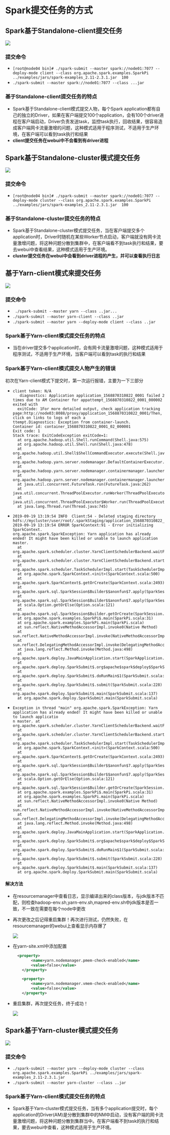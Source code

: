 # Spark提交任务的方式

## Spark基于Standalone-client提交任务

![]( https://willipic.oss-cn-hangzhou.aliyuncs.com/Spark/Spark%20%E5%9F%BA%E4%BA%8EStandalone-client%20%E6%A8%A1%E5%BC%8F%E6%8F%90%E4%BA%A4%E4%BB%BB%E5%8A%A1.png )

### 提交命令

* `[root@node04 bin]# ./spark-submit --master spark://node01:7077 --deploy-mode client --class org.apache.spark.examples.SparkPi ../examples/jars/spark-examples_2.11-2.3.1.jar  100`
* `./spark-submit --master spark://node01:7077 --class ...jar`

### 基于Standalone-client提交任务的特点

* Spark基于Standalone-client模式提交人物，每个Spark application都有自己的独立的Driver，如果在客户端提交100个application，会有100个driver进程在客户端启动，Driver负责发送task，监控task执行，回收结果，很容易造成客户端网卡流量激增的问题，这种模式适用于程序测试，不适用于生产环境，在客户端可以看到task执行和结果
* **client提交任务在webui中不会看到有driver进程**

## Spark基于Standalone-cluster模式提交任务

![]( https://willipic.oss-cn-hangzhou.aliyuncs.com/Spark/Spark%20%E5%9F%BA%E4%BA%8EStandalone-cluster%20%E6%A8%A1%E5%BC%8F%E6%8F%90%E4%BA%A4%E4%BB%BB%E5%8A%A1.png )

### 提交命令

* `[root@node04 bin]# ./spark-submit --master spark://node01:7077 --deploy-mode cluster --class org.apache.spark.examples.SparkPi ../examples/jars/spark-examples_2.11-2.3.1.jar  100`

### 基于Standalone-cluster提交任务的特点

* Spark基于Standalone-cluster模式提交任务，当在客户端提交多个application时，Driver时随机在某些Worker节点启动，客户端就没有网卡流量激增问题，将这种问题分散到集群中，在客户端看不到task执行和结果，要去webui中查看结果，这种模式适用于生产环境。
* **cluster提交任务在webui中会看到driver进程的产生，并可以查看执行日志**

## 基于Yarn-client模式来提交任务

![]( https://willipic.oss-cn-hangzhou.aliyuncs.com/Spark/Spark%20%E5%9F%BA%E4%BA%8EYarn-client%E6%A8%A1%E5%BC%8F%E6%8F%90%E4%BA%A4%E4%BB%BB%E5%8A%A1.png )

### 提交命令

* ` ./spark-submit --master yarn --class ..jar...`
* `./spark-submit --master yarn-client --class ..jar`
* `./spark-submit --master yarn --deploy-mode client --class ..jar`

### Spark基于Yarn-client模式提交任务的特点

* 当在driver提交多个application时，会有网卡流量激增问题，这种模式适用于程序测试，不适用于生产环境，当客户端可以看到task的执行和结果

### Spark基于Yarn-client模式提交人物产生的错误

初次在Yarn-client模式下提交时，第一次运行报错，主要为一下三部分

* ```
  client token: N/A
  	 diagnostics: Application application_1568870310822_0001 failed 2 times due to AM Container for appattempt_1568870310822_0001_000002 exited with
    exitCode: 1For more detailed output, check application tracking page:http://node03:8088/proxy/application_1568870310822_0001/Then, click on links to logs of each a
  ttempt.Diagnostics: Exception from container-launch.
  Container id: container_1568870310822_0001_02_000001
  Exit code: 1
  Stack trace: ExitCodeException exitCode=1: 
  	at org.apache.hadoop.util.Shell.runCommand(Shell.java:575)
  	at org.apache.hadoop.util.Shell.run(Shell.java:478)
  	at org.apache.hadoop.util.Shell$ShellCommandExecutor.execute(Shell.java:766)
  	at org.apache.hadoop.yarn.server.nodemanager.DefaultContainerExecutor.launchContainer(DefaultContainerExecutor.java:212)
  	at org.apache.hadoop.yarn.server.nodemanager.containermanager.launcher.ContainerLaunch.call(ContainerLaunch.java:302)
  	at org.apache.hadoop.yarn.server.nodemanager.containermanager.launcher.ContainerLaunch.call(ContainerLaunch.java:82)
  	at java.util.concurrent.FutureTask.run(FutureTask.java:262)
  	at java.util.concurrent.ThreadPoolExecutor.runWorker(ThreadPoolExecutor.java:1145)
  	at java.util.concurrent.ThreadPoolExecutor$Worker.run(ThreadPoolExecutor.java:615)
  	at java.lang.Thread.run(Thread.java:745)
  ```

* ```
  2019-09-19 13:19:54 INFO  Client:54 - Deleted staging directory hdfs://mycluster/user/root/.sparkStaging/application_1568870310822_0001
  2019-09-19 13:19:54 ERROR SparkContext:91 - Error initializing SparkContext.
  org.apache.spark.SparkException: Yarn application has already ended! It might have been killed or unable to launch application master.
  	at org.apache.spark.scheduler.cluster.YarnClientSchedulerBackend.waitForApplication(YarnClientSchedulerBackend.scala:89)
  	at org.apache.spark.scheduler.cluster.YarnClientSchedulerBackend.start(YarnClientSchedulerBackend.scala:63)
  	at org.apache.spark.scheduler.TaskSchedulerImpl.start(TaskSchedulerImpl.scala:164)
  	at org.apache.spark.SparkContext.<init>(SparkContext.scala:500)
  	at org.apache.spark.SparkContext$.getOrCreate(SparkContext.scala:2493)
  	at org.apache.spark.sql.SparkSession$Builder$$anonfun$7.apply(SparkSession.scala:933)
  	at org.apache.spark.sql.SparkSession$Builder$$anonfun$7.apply(SparkSession.scala:924)
  	at scala.Option.getOrElse(Option.scala:121)
  	at org.apache.spark.sql.SparkSession$Builder.getOrCreate(SparkSession.scala:924)
  	at org.apache.spark.examples.SparkPi$.main(SparkPi.scala:31)
  	at org.apache.spark.examples.SparkPi.main(SparkPi.scala)
  	at sun.reflect.NativeMethodAccessorImpl.invoke0(Native Method)
  	at sun.reflect.NativeMethodAccessorImpl.invoke(NativeMethodAccessorImpl.java:62)
  	at sun.reflect.DelegatingMethodAccessorImpl.invoke(DelegatingMethodAccessorImpl.java:43)
  	at java.lang.reflect.Method.invoke(Method.java:498)
  	at org.apache.spark.deploy.JavaMainApplication.start(SparkApplication.scala:52)
  	at org.apache.spark.deploy.SparkSubmit$.org$apache$spark$deploy$SparkSubmit$$runMain(SparkSubmit.scala:894)
  	at org.apache.spark.deploy.SparkSubmit$.doRunMain$1(SparkSubmit.scala:198)
  	at org.apache.spark.deploy.SparkSubmit$.submit(SparkSubmit.scala:228)
  	at org.apache.spark.deploy.SparkSubmit$.main(SparkSubmit.scala:137)
  	at org.apache.spark.deploy.SparkSubmit.main(SparkSubmit.scala)
  
  ```

* ```
  Exception in thread "main" org.apache.spark.SparkException: Yarn application has already ended! It might have been killed or unable to launch applicatio
  n master.	at org.apache.spark.scheduler.cluster.YarnClientSchedulerBackend.waitForApplication(YarnClientSchedulerBackend.scala:89)
  	at org.apache.spark.scheduler.cluster.YarnClientSchedulerBackend.start(YarnClientSchedulerBackend.scala:63)
  	at org.apache.spark.scheduler.TaskSchedulerImpl.start(TaskSchedulerImpl.scala:164)
  	at org.apache.spark.SparkContext.<init>(SparkContext.scala:500)
  	at org.apache.spark.SparkContext$.getOrCreate(SparkContext.scala:2493)
  	at org.apache.spark.sql.SparkSession$Builder$$anonfun$7.apply(SparkSession.scala:933)
  	at org.apache.spark.sql.SparkSession$Builder$$anonfun$7.apply(SparkSession.scala:924)
  	at scala.Option.getOrElse(Option.scala:121)
  	at org.apache.spark.sql.SparkSession$Builder.getOrCreate(SparkSession.scala:924)
  	at org.apache.spark.examples.SparkPi$.main(SparkPi.scala:31)
  	at org.apache.spark.examples.SparkPi.main(SparkPi.scala)
  	at sun.reflect.NativeMethodAccessorImpl.invoke0(Native Method)
  	at sun.reflect.NativeMethodAccessorImpl.invoke(NativeMethodAccessorImpl.java:62)
  	at sun.reflect.DelegatingMethodAccessorImpl.invoke(DelegatingMethodAccessorImpl.java:43)
  	at java.lang.reflect.Method.invoke(Method.java:498)
  	at org.apache.spark.deploy.JavaMainApplication.start(SparkApplication.scala:52)
  	at org.apache.spark.deploy.SparkSubmit$.org$apache$spark$deploy$SparkSubmit$$runMain(SparkSubmit.scala:894)
  	at org.apache.spark.deploy.SparkSubmit$.doRunMain$1(SparkSubmit.scala:198)
  	at org.apache.spark.deploy.SparkSubmit$.submit(SparkSubmit.scala:228)
  	at org.apache.spark.deploy.SparkSubmit$.main(SparkSubmit.scala:137)
  	at org.apache.spark.deploy.SparkSubmit.main(SparkSubmit.scala)
  ```

#### 解决方法

* 在resourcemanager中查看日志，显示编译出来的class版本，与jdk版本不匹配，则检查hadoop-env.sh,yarn-env.sh,mapred-env.sh中jdk版本是否一致，不一致在需要在每个node中更改

* 再次更改之后记得重启集群！再次进行测试，仍然失败，在resourcemanager的webui上查看显示内存爆了

  ![]( https://willipic.oss-cn-hangzhou.aliyuncs.com/Spark/Spark%E4%B8%ADclient%E6%A8%A1%E5%BC%8F%E6%9F%A5%E6%89%BE%E9%94%99%E8%AF%AF.png )

* 在yarn-site.xml中添加配置

  ```xml
  	<property>
          <name>yarn.nodemanager.pmem-check-enabled</name>
          <value>false</value>
      </property>
  
      <property>
          <name>yarn.nodemanager.vmem-check-enabled</name>
          <value>false</value>
      </property>
  
  ```

* 重启集群，再次提交任务，终于成功！

  ![]( https://willipic.oss-cn-hangzhou.aliyuncs.com/Spark/yarn%E6%94%B9%E9%94%99%E4%B9%8B%E5%90%8E%E6%8F%90%E4%BA%A4%E6%88%90%E5%8A%9F.png )

## Spark基于Yarn-cluster模式提交任务

![]( https://willipic.oss-cn-hangzhou.aliyuncs.com/Spark/Spark%20%E5%9F%BA%E4%BA%8EYarn-cluster%20%E6%A8%A1%E5%BC%8F%E6%8F%90%E4%BA%A4%E4%BB%BB%E5%8A%A1.jpg )

### 提交命令

* `./spark-submit --master yarn --deploy-mode cluster --class org.apache.spark.examples.SparkPi ../examples/jars/spark-examples_2.11-2.3.1.jar`
* `./spark-submit --master yarn-cluster --class ..jar`

### Spark基于Yarn-client模式提交任务的特点

* Spark基于Yarn-cluster模式提交任务，当有多个application提交时，每个application的Driver(AM)是分散到集群中的NM中启动，没有客户端的网卡流量激增问题，将这种问题分散到集群当中。在客户端看不到task的执行和结果，要去webui中查看，这种模式适用于生产环境。

  







